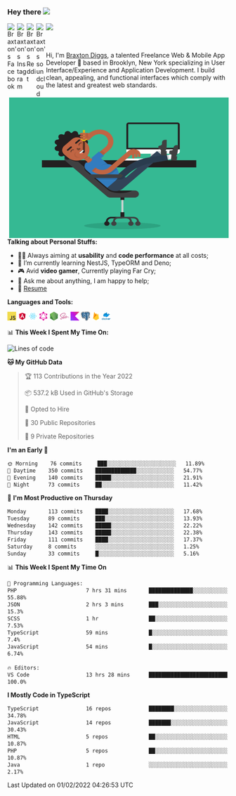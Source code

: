 ### Hey there <img src="https://media.giphy.com/media/hvRJCLFzcasrR4ia7z/giphy.gif" width="25px">
<a href="https://www.facebook.com/BiggDiggz">
  <img align="left" alt="Braxton's Facebook" width="22px" src="https://cdn.jsdelivr.net/npm/simple-icons@v3/icons/facebook.svg" />
</a>
<a href="http://instagram.com/biggdiggz">
  <img align="left" alt="Braxton's Instagram" width="22px" src="https://cdn.jsdelivr.net/npm/simple-icons@v3/icons/instagram.svg" />
</a>
<a href="https://reddit.com/user/BiggDiggz/">
  <img align="left" alt="Braxton's Reddit" width="22px" src="https://cdn.jsdelivr.net/npm/simple-icons@v3/icons/reddit.svg" />
</a>
<a href="https://soundcloud.com/braxton-diggs">
  <img align="left" alt="Braxton's soundcloud" width="22px" src="https://cdn.jsdelivr.net/npm/simple-icons@v3/icons/soundcloud.svg" />
</a>

![](https://visitor-badge.glitch.me/badge?page_id=braxtondiggs.braxtondiggs)

<br />

Hi, I'm [Braxton Diggs](https://braxtondiggs.com/), a talented Freelance Web & Mobile App Developer 🚀 based in Brooklyn, New York specializing in User Interface/Experience and Application Development. I build clean, appealing, and functional interfaces which comply with the latest and greatest web standards.

  <img align="right" alt="GIF" src="https://github.com/braxtondiggs/braxtondiggs/blob/master/coder.gif?raw=true" width="500" height="320" />
  
**Talking about Personal Stuffs:**

- 🧑‍💻 Always aiming at **usability** and **code performance** at all costs;
- 🌱 I’m currently learning NestJS, TypeORM and Deno;
- 🎮 Avid **video gamer**, Currently playing Far Cry;
- 💬 Ask me about anything, I am happy to help;
- 📝 [Resume](https://braxtondiggs.com/assets/resume/braxton-diggs.pdf)

**Languages and Tools:**  

<code><img height="20" src="https://raw.githubusercontent.com/github/explore/80688e429a7d4ef2fca1e82350fe8e3517d3494d/topics/javascript/javascript.png"></code>
<code><img height="20" src="https://raw.githubusercontent.com/github/explore/80688e429a7d4ef2fca1e82350fe8e3517d3494d/topics/angular/angular.png"></code>
<code><img height="20" src="https://raw.githubusercontent.com/github/explore/80688e429a7d4ef2fca1e82350fe8e3517d3494d/topics/react/react.png"></code>
<code><img height="20" src="https://raw.githubusercontent.com/github/explore/5c058a388828bb5fde0bcafd4bc867b5bb3f26f3/topics/graphql/graphql.png"></code>
<code><img height="20" src="https://raw.githubusercontent.com/github/explore/80688e429a7d4ef2fca1e82350fe8e3517d3494d/topics/nodejs/nodejs.png"></code>
<code><img height="20" src="https://raw.githubusercontent.com/github/explore/80688e429a7d4ef2fca1e82350fe8e3517d3494d/topics/sass/sass.png"></code>
<code><img height="20" src="https://raw.githubusercontent.com/github/explore/80688e429a7d4ef2fca1e82350fe8e3517d3494d/topics/kotlin/kotlin.png"></code>
<code><img height="20" src="https://raw.githubusercontent.com/github/explore/80688e429a7d4ef2fca1e82350fe8e3517d3494d/topics/postgresql/postgresql.png"></code>
<code><img height="20" src="https://raw.githubusercontent.com/github/explore/80688e429a7d4ef2fca1e82350fe8e3517d3494d/topics/firebase/firebase.png"></code>
<code><img height="20" src="https://raw.githubusercontent.com/github/explore/80688e429a7d4ef2fca1e82350fe8e3517d3494d/topics/docker/docker.png"></code>

📊 **This Week I Spent My Time On:**
<!--START_SECTION:waka-->
![Lines of code](https://img.shields.io/badge/From%20Hello%20World%20I%27ve%20Written-1%20Million%20lines%20of%20code-blue)

**🐱 My GitHub Data** 

> 🏆 113 Contributions in the Year 2022
 > 
> 📦 537.2 kB Used in GitHub's Storage 
 > 
> 💼 Opted to Hire
 > 
> 📜 30 Public Repositories 
 > 
> 🔑 9 Private Repositories  
 > 
**I'm an Early 🐤** 

```text
🌞 Morning    76 commits     ███░░░░░░░░░░░░░░░░░░░░░░   11.89% 
🌆 Daytime    350 commits    █████████████░░░░░░░░░░░░   54.77% 
🌃 Evening    140 commits    █████░░░░░░░░░░░░░░░░░░░░   21.91% 
🌙 Night      73 commits     ██░░░░░░░░░░░░░░░░░░░░░░░   11.42%

```
📅 **I'm Most Productive on Thursday** 

```text
Monday       113 commits    ████░░░░░░░░░░░░░░░░░░░░░   17.68% 
Tuesday      89 commits     ███░░░░░░░░░░░░░░░░░░░░░░   13.93% 
Wednesday    142 commits    █████░░░░░░░░░░░░░░░░░░░░   22.22% 
Thursday     143 commits    █████░░░░░░░░░░░░░░░░░░░░   22.38% 
Friday       111 commits    ████░░░░░░░░░░░░░░░░░░░░░   17.37% 
Saturday     8 commits      ░░░░░░░░░░░░░░░░░░░░░░░░░   1.25% 
Sunday       33 commits     █░░░░░░░░░░░░░░░░░░░░░░░░   5.16%

```


📊 **This Week I Spent My Time On** 

```text
💬 Programming Languages: 
PHP                      7 hrs 31 mins       ██████████████░░░░░░░░░░░   55.88% 
JSON                     2 hrs 3 mins        ███░░░░░░░░░░░░░░░░░░░░░░   15.3% 
SCSS                     1 hr                ██░░░░░░░░░░░░░░░░░░░░░░░   7.53% 
TypeScript               59 mins             █░░░░░░░░░░░░░░░░░░░░░░░░   7.4% 
JavaScript               54 mins             █░░░░░░░░░░░░░░░░░░░░░░░░   6.74%

🔥 Editors: 
VS Code                  13 hrs 28 mins      █████████████████████████   100.0%

```

**I Mostly Code in TypeScript** 

```text
TypeScript               16 repos            ████████░░░░░░░░░░░░░░░░░   34.78% 
JavaScript               14 repos            ███████░░░░░░░░░░░░░░░░░░   30.43% 
HTML                     5 repos             ██░░░░░░░░░░░░░░░░░░░░░░░   10.87% 
PHP                      5 repos             ██░░░░░░░░░░░░░░░░░░░░░░░   10.87% 
Java                     1 repo              ░░░░░░░░░░░░░░░░░░░░░░░░░   2.17%

```



 Last Updated on 01/02/2022 04:26:53 UTC
<!--END_SECTION:waka-->
